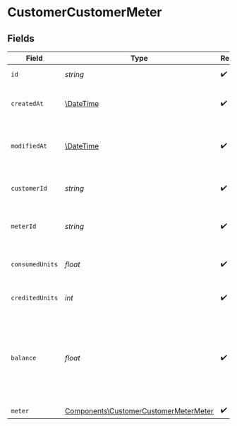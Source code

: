 # CustomerCustomerMeter


## Fields

| Field                                                                                          | Type                                                                                           | Required                                                                                       | Description                                                                                    | Example                                                                                        |
| ---------------------------------------------------------------------------------------------- | ---------------------------------------------------------------------------------------------- | ---------------------------------------------------------------------------------------------- | ---------------------------------------------------------------------------------------------- | ---------------------------------------------------------------------------------------------- |
| `id`                                                                                           | *string*                                                                                       | :heavy_check_mark:                                                                             | The ID of the object.                                                                          |                                                                                                |
| `createdAt`                                                                                    | [\DateTime](https://www.php.net/manual/en/class.datetime.php)                                  | :heavy_check_mark:                                                                             | Creation timestamp of the object.                                                              |                                                                                                |
| `modifiedAt`                                                                                   | [\DateTime](https://www.php.net/manual/en/class.datetime.php)                                  | :heavy_check_mark:                                                                             | Last modification timestamp of the object.                                                     |                                                                                                |
| `customerId`                                                                                   | *string*                                                                                       | :heavy_check_mark:                                                                             | The ID of the customer.                                                                        | 992fae2a-2a17-4b7a-8d9e-e287cf90131b                                                           |
| `meterId`                                                                                      | *string*                                                                                       | :heavy_check_mark:                                                                             | The ID of the meter.                                                                           | d498a884-e2cd-4d3e-8002-f536468a8b22                                                           |
| `consumedUnits`                                                                                | *float*                                                                                        | :heavy_check_mark:                                                                             | The number of consumed units.                                                                  | 25                                                                                             |
| `creditedUnits`                                                                                | *int*                                                                                          | :heavy_check_mark:                                                                             | The number of credited units.                                                                  | 100                                                                                            |
| `balance`                                                                                      | *float*                                                                                        | :heavy_check_mark:                                                                             | The balance of the meter, i.e. the difference between credited and consumed units.             | 75                                                                                             |
| `meter`                                                                                        | [Components\CustomerCustomerMeterMeter](../../Models/Components/CustomerCustomerMeterMeter.md) | :heavy_check_mark:                                                                             | N/A                                                                                            |                                                                                                |